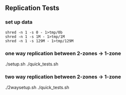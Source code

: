 ## Replication Tests

### set up data
```
shred -n 1 -s 0 - 1>tmp/0b
shred -n 1 -s 1M - 1>tmp/1M 
shred -n 1 -s 129M - 1>tmp/129M
```

### one way replication between 2-zones -> 1-zone
./setup.sh
./quick_tests.sh

### two way replication between 2-zones -> 1-zone
./2waysetup.sh
./quick_tests.sh
